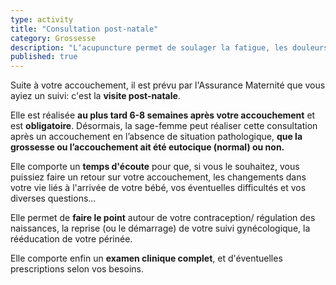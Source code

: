 ```yaml
---
type: activity
title: "Consultation post-natale"
category: Grossesse
description: "L‘acupuncture permet de soulager la fatigue, les douleurs, les troubles digestifs les troubles circulatoires et l'insomnie au cours de la grossesse."
published: true
---
```




Suite à votre accouchement, il est prévu par l'Assurance Maternité que vous ayiez un suivi: c'est la **visite post-natale**.

Elle est réalisée **au plus tard 6-8 semaines après votre accouchement** et est **obligatoire**. Désormais, la sage-femme peut réaliser cette consultation  après un accouchement en l’absence de situation pathologique, **que la grossesse ou l’accouchement ait été eutocique (normal) ou non.**

Elle comporte un **temps d'écoute** pour que, si vous le souhaitez, vous puissiez faire un retour sur votre accouchement, les changements dans votre vie liés à l'arrivée de votre bébé, vos éventuelles difficultés et vos diverses questions...

Elle permet de **faire le point** autour de votre contraception/ régulation des naissances, la reprise (ou le démarrage) de votre suivi gynécologique, la rééducation de votre périnée.

Elle comporte enfin un **examen clinique complet**, et d'éventuelles prescriptions selon vos besoins.

